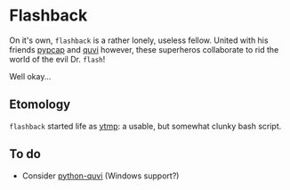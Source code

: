 # Flashback

On it's own, `flashback` is a rather lonely, useless fellow. United with his
friends [pypcap][] and [quvi][] however, these superheros collaborate to rid the
world of the evil Dr. `flash`!

Well okay...

## Etomology

`flashback` started life as [ytmp][]: a usable, but somewhat clunky bash script.

## To do

* Consider [python-quvi][] (Windows support?)

  [quvi]: http://quvi.sourceforge.net/
  [pypcap]: https://code.google.com/p/pypcap/
  [ytmp]: https://github.com/tlvince/ytmp
  [python-quvi]: https://github.com/metal3d/python-quvi
